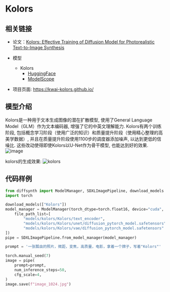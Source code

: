 # Kolors

## 相关链接

* 论文：[Kolors: Effective Training of Diffusion Model for Photorealistic Text-to-Image Synthesis](https://github.com/Kwai-Kolors/Kolors/blob/master/imgs/Kolors_paper.pdf)
* 模型
    * Kolors
        * [HuggingFace](https://huggingface.co/Kwai-Kolors/Kolors)
        * [ModelScope](https://modelscope.cn/models/Kwai-Kolors/Kolors)
    
* 项目页面: https://kwai-kolors.github.io/

## 模型介绍

Kolors是一种用于文本生成图像的潜在扩散模型, 使用了General Language Model（GLM）作为文本编码器, 增强了它的中英文理解能力. Kolors有两个训练阶段, 包括概念学习阶段（使用广泛的知识）和质量提升阶段（使用精心整理的高美学数据）, 并且在质量提升阶段使用1100步的调度器添加噪声, 以达到更低的信噪比. 这些改动使得即使Kolors以U-Net作为骨干模型, 也能达到好的效果.
![image](https://github.com/user-attachments/assets/d6b91d41-3d88-4d26-a399-03ca180640cf)

kolors的生成效果:
![kolors](https://github.com/user-attachments/assets/f6926507-52e2-471d-87ab-a9351338e4ca)


## 代码样例

```python
from diffsynth import ModelManager, SDXLImagePipeline, download_models
import torch

download_models(["Kolors"])
model_manager = ModelManager(torch_dtype=torch.float16, device="cuda",
    file_path_list=[
        "models/kolors/Kolors/text_encoder",
        "models/kolors/Kolors/unet/diffusion_pytorch_model.safetensors",
        "models/kolors/Kolors/vae/diffusion_pytorch_model.safetensors"
])
pipe = SDXLImagePipeline.from_model_manager(model_manager)

prompt = '一张瓢虫的照片，微距，变焦，高质量，电影，拿着一个牌子，写着"Kolors"'

torch.manual_seed(7)
image = pipe(
    prompt=prompt,
    num_inference_steps=50,
    cfg_scale=4,
)
image.save(f"image_1024.jpg")

```